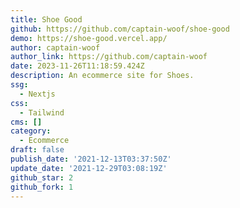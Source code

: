 ```yaml
---
title: Shoe Good
github: https://github.com/captain-woof/shoe-good
demo: https://shoe-good.vercel.app/
author: captain-woof
author_link: https://github.com/captain-woof
date: 2023-11-26T11:18:59.424Z
description: An ecommerce site for Shoes.
ssg:
  - Nextjs
css:
  - Tailwind
cms: []
category:
  - Ecommerce
draft: false
publish_date: '2021-12-13T03:37:50Z'
update_date: '2021-12-29T03:08:19Z'
github_star: 2
github_fork: 1
---
```


